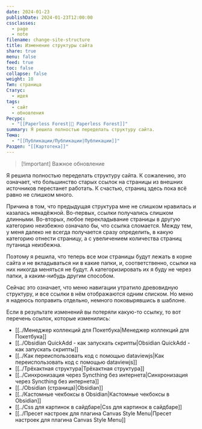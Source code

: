 ```yaml
---
date: 2024-01-23
publishDate: 2024-01-23T12:00:00
cssclasses:
  - page
  - note
filename: change-site-structure
title: Изменение структуры сайта
share: true
menu: false
feed: true
toc: false
collapse: false
weight: 10
Тип: страница
Статус:
  - идея
tags:
  - сайт
  - обновления
Ресурс:
  - "[[Paperless Forest|🌱 Paperless Forest]]"
summary: Я решила полностью переделать структуру сайта.
Тема:
  - "[[Публикации/Публикации|Публикации]]"
Раздел: "[[Картотека]]"
---
```


> [!important] Важное обновление

Я решила полностью переделать структуру сайта. К сожалению, это означает, что большинство старых ссылок на страницы из внешних источников перестанет работать. К счастью, страниц здесь пока всё равно не слишком много.

Причина в том, что предыдущая структура мне не слишком нравилась и казалась ненадёжной. Во-первых, ссылки получались слишком длинными. Во-вторых, любое перекладывание страницы в другую категорию неизбежно означало бы, что ссылка сломается. Между тем, у меня далеко не всегда получается сразу определить, в какую категорию отнести страницу, а с увеличением количества страниц путаница неизбежна.

Поэтому я решила, что теперь все мои страницы будут лежать в корне сайта и не вкладываться ни в какие папки, и, соответственно, ссылки на них никогда меняться не будут. А категоризировать их я буду не через папки, а каким-нибудь другим способом.

Сейчас это означает, что меню навигации утратило древовидную структуру, и все ссылки в нём отображаются одним списком. Но меню я надеюсь поправить отдельно, немного поковырявшись в шаблоне.

Если в результате изменений вы потеряли какую-то ссылку, то вот перечень ссылок, которые изменились:

- [[../Менеджер коллекций для Покетбука|Менеджер коллекций для Покетбука]]
- [[../Obsidian QuickAdd - как запускать скрипты|Obsidian QuickAdd - как запускать скрипты]]
- [[../Как переиспользовать код с помощью dataviewjs|Как переиспользовать код с помощью dataviewjs]]
- [[../Трёхактная структура|Трёхактная структура]]
- [[../Синхронизация через Syncthing без интернета|Синхронизация через Syncthing без интернета]]
- [[../Obsidian (страница)|Obsidian]]
- [[../Кастомные чекбоксы в Obsidian|Кастомные чекбоксы в Obsidian]]
- [[../Css для картинок в сайдбаре|Css для картинок в сайдбаре]]
- [[../Пресет настроек для плагина Canvas Style Menu|Пресет настроек для плагина Canvas Style Menu]]


